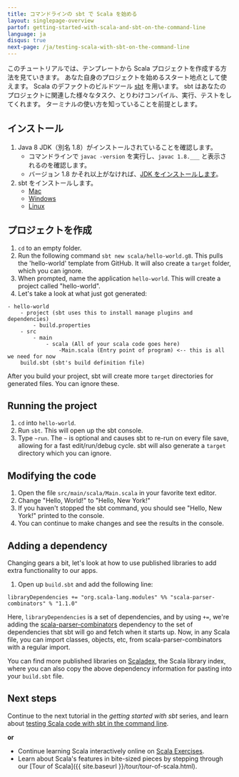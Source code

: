 ```yaml
---
title: コマンドラインの sbt で Scala を始める
layout: singlepage-overview
partof: getting-started-with-scala-and-sbt-on-the-command-line
language: ja
disqus: true
next-page: /ja/testing-scala-with-sbt-on-the-command-line
---
```


このチュートリアルでは、テンプレートから Scala プロジェクトを作成する方法を見ていきます。
あなた自身のプロジェクトを始めるスタート地点として使えます。
Scala のデファクトのビルドツール [sbt](http://www.scala-sbt.org/1.x/docs/index.html) を用います。
sbt はあなたのプロジェクトに関連した様々なタスク、とりわけコンパイル、実行、テストをしてくれます。
ターミナルの使い方を知っていることを前提とします。

## インストール
1. Java 8 JDK（別名 1.8）がインストールされていることを確認します。
    * コマンドラインで `javac -version` を実行し、`javac 1.8.___` と表示されるのを確認します。
    * バージョン 1.8 かそれ以上がなければ、[JDK をインストールします](https://www.oracle.com/technetwork/java/javase/downloads/jdk8-downloads-2133151.html)。
1. sbt をインストールします。
    * [Mac](http://www.scala-sbt.org/1.x/docs/Installing-sbt-on-Mac.html)
    * [Windows](http://www.scala-sbt.org/1.x/docs/Installing-sbt-on-Windows.html)
    * [Linux](http://www.scala-sbt.org/1.x/docs/Installing-sbt-on-Linux.html)

## プロジェクトを作成
1. `cd` to an empty folder.
1. Run the following command `sbt new scala/hello-world.g8`.
This pulls the 'hello-world' template from GitHub.
It will also create a `target` folder, which you can ignore.
1. When prompted, name the application `hello-world`. This will
create a project called "hello-world".
1. Let's take a look at what just got generated:

```
- hello-world
    - project (sbt uses this to install manage plugins and dependencies)
        - build.properties
    - src
        - main
            - scala (All of your scala code goes here)
                -Main.scala (Entry point of program) <-- this is all we need for now
    build.sbt (sbt's build definition file)
```

After you build your project, sbt will create more `target` directories
for generated files. You can ignore these.

## Running the project
1. `cd` into `hello-world`.
1. Run `sbt`. This will open up the sbt console.
1. Type `~run`. The `~` is optional and causes sbt to re-run on every file save,
allowing for a fast edit/run/debug cycle. sbt will also generate a `target` directory
which you can ignore.

## Modifying the code
1. Open the file `src/main/scala/Main.scala` in your favorite text editor.
1. Change "Hello, World!" to "Hello, New York!"
1. If you haven't stopped the sbt command, you should see "Hello, New York!"
printed to the console.
1. You can continue to make changes and see the results in the console.

## Adding a dependency
Changing gears a bit, let's look at how to use published libraries to add
extra functionality to our apps.

1. Open up `build.sbt` and add the following line:

```
libraryDependencies += "org.scala-lang.modules" %% "scala-parser-combinators" % "1.1.0"
```
Here, `libraryDependencies` is a set of dependencies, and by using `+=`,
we're adding the [scala-parser-combinators](https://github.com/scala/scala-parser-combinators) dependency to the set of dependencies that sbt will go
and fetch when it starts up. Now, in any Scala file, you can import classes,
objects, etc, from scala-parser-combinators with a regular import.

You can find more published libraries on
[Scaladex](https://index.scala-lang.org/), the Scala library index, where you
can also copy the above dependency information for pasting into your `build.sbt`
file.

## Next steps

Continue to the next tutorial in the _getting started with sbt_ series, and learn about [testing Scala code with sbt in the command line](testing-scala-with-sbt-on-the-command-line.html).

**or**

- Continue learning Scala interactively online on
 [Scala Exercises](https://www.scala-exercises.org/scala_tutorial).
- Learn about Scala's features in bite-sized pieces by stepping through our [Tour of Scala]({{ site.baseurl }}/tour/tour-of-scala.html).
